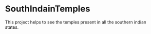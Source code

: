 # SouthIndainTemples
This project helps to see the temples present in all the southern indian states.
